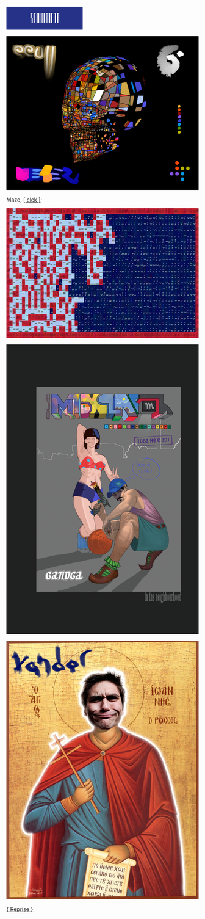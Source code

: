 ![](sea_wolf_II.gif)

![](pix/skull_029.jpg)

Maze, [[ clck ]](https://ioinformatics.org/files/ioi1992round1.pdf);

![](pix/Screenshot.png)

![](pix/08-wyf-myhylaty-02.png)

![](pix/vandal-4.jpg)

[{ Reprise }](https://youtu.be/Jhi0PbT-VYw)
